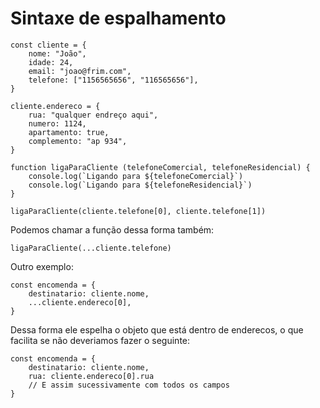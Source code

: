 # Sintaxe de espalhamento

    const cliente = {
        nome: "João",
        idade: 24,
        email: "joao@frim.com",
        telefone: ["1156565656", "116565656"],
    }

    cliente.endereco = {
        rua: "qualquer endreço aqui",
        numero: 1124,
        apartamento: true,
        complemento: "ap 934",
    }

    function ligaParaCliente (telefoneComercial, telefoneResidencial) {
        console.log(`Ligando para ${telefoneComercial}`)
        console.log(`Ligando para ${telefoneResidencial}`)
    }

    ligaParaCliente(cliente.telefone[0], cliente.telefone[1])

Podemos chamar a função dessa forma também:

    ligaParaCliente(...cliente.telefone)

Outro exemplo:

    const encomenda = {
        destinatario: cliente.nome,
        ...cliente.endereco[0],
    }

Dessa forma ele espelha o objeto que está dentro de enderecos, o que facilita se não deveriamos fazer o seguinte:

    const encomenda = {
        destinatario: cliente.nome,
        rua: cliente.endereco[0].rua
        // E assim sucessivamente com todos os campos
    }
